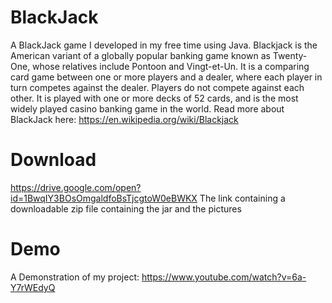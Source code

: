 # BlackJack
A BlackJack game I developed in my free time using Java. Blackjack is the American variant of a globally popular banking game known as Twenty-One, whose relatives include Pontoon and Vingt-et-Un. It is a comparing card game between one or more players and a dealer, where each player in turn competes against the dealer. Players do not compete against each other. It is played with one or more decks of 52 cards, and is the most widely played casino banking game in the world.
Read more about BlackJack here: https://en.wikipedia.org/wiki/Blackjack
# Download
https://drive.google.com/open?id=1BwqIY3BOsOmgaldfoBsTjcgtoW0eBWKX 
The link containing a downloadable zip file containing the jar and the pictures
# Demo
A Demonstration of my project: https://www.youtube.com/watch?v=6a-Y7rWEdyQ
